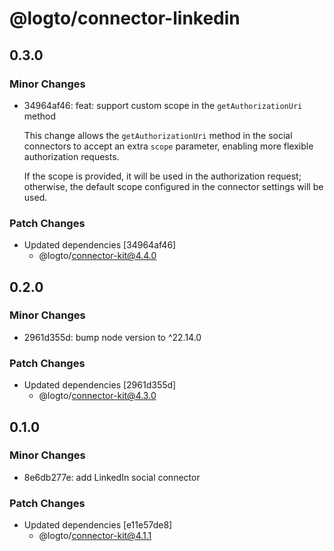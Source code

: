 # @logto/connector-linkedin

## 0.3.0

### Minor Changes

- 34964af46: feat: support custom scope in the `getAuthorizationUri` method

  This change allows the `getAuthorizationUri` method in the social connectors to accept an extra `scope` parameter, enabling more flexible authorization requests.

  If the scope is provided, it will be used in the authorization request; otherwise, the default scope configured in the connector settings will be used.

### Patch Changes

- Updated dependencies [34964af46]
  - @logto/connector-kit@4.4.0

## 0.2.0

### Minor Changes

- 2961d355d: bump node version to ^22.14.0

### Patch Changes

- Updated dependencies [2961d355d]
  - @logto/connector-kit@4.3.0

## 0.1.0

### Minor Changes

- 8e6db277e: add LinkedIn social connector

### Patch Changes

- Updated dependencies [e11e57de8]
  - @logto/connector-kit@4.1.1
